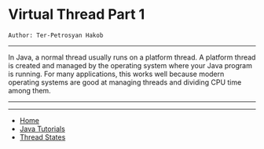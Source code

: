 # Virtual Thread Part 1

```
Author: Ter-Petrosyan Hakob
```

---

In Java, a normal thread usually runs on a platform thread. A platform thread is created and managed by the operating system where your Java program is running. For many applications, this works well because modern operating systems are good at managing threads and dividing CPU time among them.

--- 

---

- [Home](./../../README.md)
- [Java Tutorials](./../tutorials.md)
- [Thread States](./2_Thread_States.md)